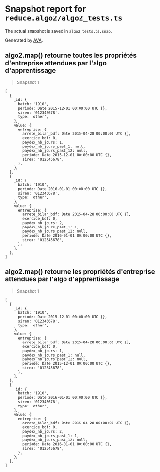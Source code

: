 # Snapshot report for `reduce.algo2/algo2_tests.ts`

The actual snapshot is saved in `algo2_tests.ts.snap`.

Generated by [AVA](https://avajs.dev).

## algo2.map() retourne toutes les propriétés d'entreprise attendues par l'algo d'apprentissage

> Snapshot 1

    [
      {
        _id: {
          batch: '1910',
          periode: Date 2015-12-01 00:00:00 UTC {},
          siren: '012345678',
          type: 'other',
        },
        value: {
          entreprise: {
            arrete_bilan_bdf: Date 2015-04-28 00:00:00 UTC {},
            exercice_bdf: 0,
            paydex_nb_jours: 1,
            paydex_nb_jours_past_1: null,
            paydex_nb_jours_past_12: null,
            periode: Date 2015-12-01 00:00:00 UTC {},
            siren: '012345678',
          },
        },
      },
      {
        _id: {
          batch: '1910',
          periode: Date 2016-01-01 00:00:00 UTC {},
          siren: '012345678',
          type: 'other',
        },
        value: {
          entreprise: {
            arrete_bilan_bdf: Date 2015-04-28 00:00:00 UTC {},
            exercice_bdf: 0,
            paydex_nb_jours: 2,
            paydex_nb_jours_past_1: 1,
            paydex_nb_jours_past_12: null,
            periode: Date 2016-01-01 00:00:00 UTC {},
            siren: '012345678',
          },
        },
      },
    ]

## algo2.map() retourne les propriétés d'entreprise attendues par l'algo d'apprentissage

> Snapshot 1

    [
      {
        _id: {
          batch: '1910',
          periode: Date 2015-12-01 00:00:00 UTC {},
          siren: '012345678',
          type: 'other',
        },
        value: {
          entreprise: {
            arrete_bilan_bdf: Date 2015-04-28 00:00:00 UTC {},
            exercice_bdf: 0,
            paydex_nb_jours: 1,
            paydex_nb_jours_past_1: null,
            paydex_nb_jours_past_12: null,
            periode: Date 2015-12-01 00:00:00 UTC {},
            siren: '012345678',
          },
        },
      },
      {
        _id: {
          batch: '1910',
          periode: Date 2016-01-01 00:00:00 UTC {},
          siren: '012345678',
          type: 'other',
        },
        value: {
          entreprise: {
            arrete_bilan_bdf: Date 2015-04-28 00:00:00 UTC {},
            exercice_bdf: 0,
            paydex_nb_jours: 2,
            paydex_nb_jours_past_1: 1,
            paydex_nb_jours_past_12: null,
            periode: Date 2016-01-01 00:00:00 UTC {},
            siren: '012345678',
          },
        },
      },
    ]
